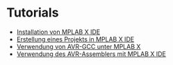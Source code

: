 # Tutorials

- [Installation von MPLAB X IDE](mplab_install/mplab_install.md)
- [Erstellung eines Projekts in MPLAB X IDE](mplab_project/mplab_project.md)
- [Verwendung von AVR-GCC unter MPLAB X](avr_gcc/avr_gcc.md)
- [Verwendung des AVR-Assemblers mit MPLAB X IDE](setup_asm/setup_asm.md)